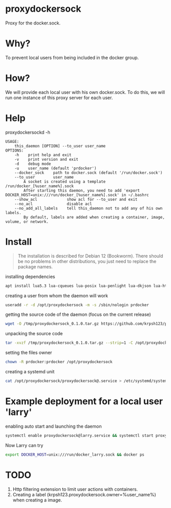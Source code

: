 # proxydockersock
Proxy for the docker.sock.

# Why?
To prevent local users from being included in the docker group.

# How?
We will provide each local user with his own docker.sock.
To do this, we will run one instance of this proxy server for each user.

# Help
proxydockersockd -h
```
USAGE:
    this_daemon [OPTION] --to_user user_name
OPTIONS:
    -h    print help and exit
    -v    print version and exit
    -d    debug mode
    -u    user_name (default 'prdocker')
    --docker_sock    path to docker.sock (default '/run/docker.sock')
    --to_user        user_name
        A socket is created using a template /run/docker_[%user_name%].sock
        After starting this daemon, you need to add 'export DOCKER_HOST=unix:///run/docker_[%user_name%].sock' in ~/.bashrc
    --show_acl             show acl for --to_user and exit
    --no_acl               disable acl
    --no_add_all_labels    tell this_daemon not to add any of his own labels.
        By default, labels are added when creating a container, image, volume, or network.
```

# Install
> The installation is described for Debian 12 (Bookworm).
> There should be no problems in other distributions, you just need to replace the package names.

installing dependencies
```sh
apt install lua5.3 lua-cqueues lua-posix lua-penlight lua-dkjson lua-http
```

creating a user from whom the daemon will work
```sh
useradd -r -d /opt/proxydockersock -m -s /sbin/nologin prdocker
```

getting the source code of the daemon (focus on the current release)
```sh
wget -O /tmp/proxydockersock_0.1.0.tar.gz https://github.com/krpsh123/proxydockersock/archive/refs/tags/0.1.0.tar.gz
```

unpacking the source code
```sh
tar -xvzf /tmp/proxydockersock_0.1.0.tar.gz --strip=1 -C /opt/proxydockersock
```

setting the files owner
```sh
chown -R prdocker:prdocker /opt/proxydockersock
```

creating a systemd unit
```sh
cat /opt/proxydockersock/proxydockersock@.service > /etc/systemd/system/proxydockersock@.service
```

# Example deployment for a local user 'larry'
enabling auto start and launching the daemon
```sh
systemctl enable proxydockersock@larry.service && systemctl start proxydockersock@larry.service
```
Now Larry can try
```sh
export DOCKER_HOST=unix:///run/docker_larry.sock && docker ps
```

# TODO
1. Http filtering extension to limit user actions with containers.
2. Creating a label (krpsh123.proxydockersock.owner=%user_name%) when creating a image.
